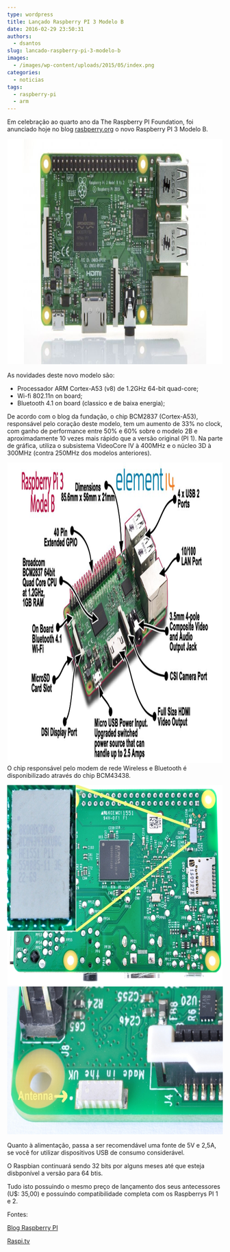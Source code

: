 ```yaml
---
type: wordpress
title: Lançado Raspberry PI 3 Modelo B
date: 2016-02-29 23:50:31
authors:
  - dsantos
slug: lancado-raspberry-pi-3-modelo-b
images:
  - /images/wp-content/uploads/2015/05/index.png
categories:
  - noticias
tags:
  - raspberry-pi
  - arm
---
```


Em celebração ao quarto ano da The Raspberry PI Foundation, foi anunciado hoje no blog <a href="http://rasbperry.org" target="_blank">rasbperry.org</a> o novo Raspberry PI 3 Modelo B.

<img class="aligncenter size-full wp-image-4905" src="/images/wp-content/uploads/2016/02/RPI05B3.jpg" alt="RPI05B3" width="938" height="525" />

<!--more-->

As novidades deste novo modelo são:
<ul>
	<li>Processador ARM Cortex-A53 (v8) de 1.2GHz 64-bit quad-core;</li>
	<li>Wi-fi 802.11n on board;</li>
	<li>Bluetooth 4.1 on board (classico e de baixa energia);</li>
</ul>
De acordo com o blog da fundação, o chip BCM2837 (Cortex-A53), responsável pelo coração deste modelo, tem um aumento de 33% no clock, com ganho de performance entre 50% e 60% sobre o modelo 2B e aproximadamente 10 vezes mais rápido que a versão original (PI 1). Na parte de gráfica, utiliza o subsistema VideoCore IV à 400MHz e o núcleo 3D à 300MHz (contra 250MHz dos modelos anteriores).

<img class="aligncenter size-full wp-image-4902" src="/images/wp-content/uploads/2016/02/Raspberry_Pi3.jpg" alt="Raspberry_Pi3" width="1250" height="700" /> O chip responsável pelo modem de rede Wireless e Bluetooth é disponibilizado através do chip BCM43438.

<img class="aligncenter size-full wp-image-4903" src="/images/wp-content/uploads/2016/02/RaspberryPi3B-wifiChip.jpg" alt="RaspberryPi3B-wifiChip" width="700" height="466" /> <img class="aligncenter size-full wp-image-4904" src="/images/wp-content/uploads/2016/02/RaspberryPi3B-wifiAntenna.jpg" alt="RaspberryPi3B-wifiAntenna" width="700" height="344" />

Quanto à alimentação, passa a ser recomendável uma fonte de 5V e 2,5A, se você for utilizar dispositivos USB de consumo considerável.

O Raspbian continuará sendo 32 bits por alguns meses até que esteja disbponível a versão para 64 btis.

Tudo isto possuindo o mesmo preço de lançamento dos seus antecessores (U$: 35,00) e possuíndo compatibilidade completa com os Raspberrys PI 1 e 2.

Fontes:

<a href="https://www.raspberrypi.org/blog/raspberry-pi-3-on-sale" target="_blank">Blog Raspberry PI</a>

<a href="http://raspi.tv/2016/raspberry-pi-3-model-b-launches-today-64-bit-quad-a53-1-2-ghz-bcm2837" target="_blank">Raspi.tv</a>
